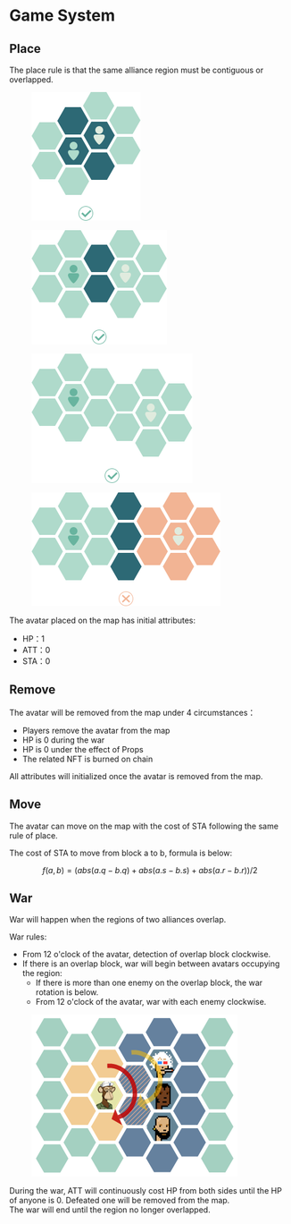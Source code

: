 # Game System

## Place

The place rule is that the same alliance region must be contiguous or overlapped.

<div>

<figure><img src="../.gitbook/assets/PLACE-1.png" alt=""><figcaption></figcaption></figure>

 

<figure><img src="../.gitbook/assets/pLACE-2.png" alt=""><figcaption></figcaption></figure>

 

<figure><img src="../.gitbook/assets/PLACE-3.png" alt=""><figcaption></figcaption></figure>

 

<figure><img src="../.gitbook/assets/PLACE-4.png" alt=""><figcaption></figcaption></figure>

</div>

The avatar placed on the map has initial attributes:

* HP：1
* ATT：0
* STA：0

## Remove

The avatar will be removed from the map under 4 circumstances：

* Players remove the avatar from the map
* HP is 0 during the war
* HP is 0 under the effect of Props
* The related NFT is burned on chain

All attributes will initialized once the avatar is removed from the map.

## Move

The avatar can move on the map with the cost of STA following the same rule of place.&#x20;

The cost of STA to move from block a to b, formula is below:

&#x20;$$f(a, b) = (abs(a.q - b.q) + abs(a.s - b.s) + abs(a.r - b.r))/2$$

## War

War will happen when the regions of two alliances overlap.

War rules:

* From 12 o'clock of the avatar, detection of overlap block clockwise.
* If there is an overlap block, war will begin between avatars occupying the region:
  * If there is more than one enemy on the overlap block, the war rotation is below.
  * From 12 o'clock of the avatar, war with each enemy clockwise.

<figure><img src="../.gitbook/assets/War.png" alt=""><figcaption></figcaption></figure>

During the war, ATT will continuously cost HP from both sides until the HP of anyone is 0. Defeated one will be removed from the map.\
The war will end until the region no longer overlapped.
